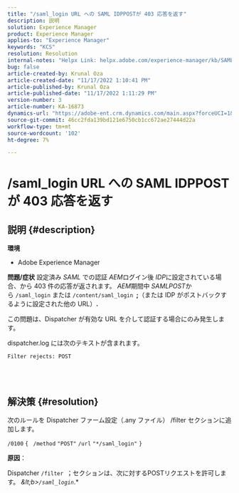 ```yaml
---
title: "/saml_login URL への SAML IDPPOSTが 403 応答を返す"
description: 説明
solution: Experience Manager
product: Experience Manager
applies-to: "Experience Manager"
keywords: "KCS"
resolution: Resolution
internal-notes: "Helpx Link: helpx.adobe.com/experience-manager/kb/SAML-IDP-POST-to-saml-login-url-returns-403-response-AEM-6-x0.html"
bug: false
article-created-by: Krunal Oza
article-created-date: "11/17/2022 1:10:41 PM"
article-published-by: Krunal Oza
article-published-date: "11/17/2022 1:11:29 PM"
version-number: 3
article-number: KA-16873
dynamics-url: "https://adobe-ent.crm.dynamics.com/main.aspx?forceUCI=1&pagetype=entityrecord&etn=knowledgearticle&id=9ea8e635-7966-ed11-9561-6045bd006149"
source-git-commit: 46cc2fda139bd121e6750cb1cc672ae27444d22a
workflow-type: tm+mt
source-wordcount: '102'
ht-degree: 7%

---
```


# /saml_login URL への SAML IDPPOSTが 403 応答を返す

## 説明 {#description}

<b>環境</b>
- Adobe Experience Manager



<b>問題/症状</b>
設定済み *SAML* での認証 *AEM*&#x200B;ログイン後 *IDP*&#x200B;に設定されている場合、から 403 件の応答が返されます。 *AEM*&#x200B;期間中 *SAMLPOST*&#x200B;から `/saml_login` または `/content/saml_login `<b>;</b>（または IDP がポストバックするように設定された他の URL）<b>.</b>

この問題は、Dispatcher が有効な URL を介して認証する場合にのみ発生します。

dispatcher.log には次のテキストが含まれます。

`Filter rejects: POST`


<br> 

## 解決策 {#resolution}


次のルールを Dispatcher ファーム設定（.any ファイル） /filter セクションに追加します。

`/0100` `{ ` `/method` `"POST"` `/url` `"*/saml_login"` `}`



<b>原因</b>：

Dispatcher `/filter `；セクションは、次に対するPOSTリクエストを許可します。 *\&lt;b>`/saml_login`*.*
